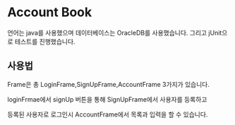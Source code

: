 # Account Book

 언어는 java를 사용했으며 데이터베이스는 OracleDB를 사용했습니다.
그리고 jUnit으로 테스트를 진행했습니다.


## 사용법
Frame은 총 LoginFrame,SignUpFrame,AccountFrame 3가지가 있습니다.

loginFrmae에서 signUp 버튼을 통해 SignUpFrame에서 사용자를 등록하고

등록된 사용자로 로그인시 AccountFrame에서 목록과 입력을 할 수 있습니다.
